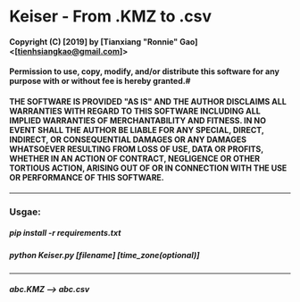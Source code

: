 # Keiser - From .KMZ to .csv
#### Copyright (C) [2019] by [Tianxiang "Ronnie" Gao] <[tienhsiangkao@gmail.com]>

#### Permission to use, copy, modify, and/or distribute this software for any purpose with or without fee is hereby granted.#

#### THE SOFTWARE IS PROVIDED "AS IS" AND THE AUTHOR DISCLAIMS ALL WARRANTIES WITH REGARD TO THIS SOFTWARE INCLUDING ALL IMPLIED WARRANTIES OF MERCHANTABILITY AND FITNESS. IN NO EVENT SHALL THE AUTHOR BE LIABLE FOR ANY SPECIAL, DIRECT, INDIRECT, OR CONSEQUENTIAL DAMAGES OR ANY DAMAGES WHATSOEVER RESULTING FROM LOSS OF USE, DATA OR PROFITS, WHETHER IN AN ACTION OF CONTRACT, NEGLIGENCE OR OTHER TORTIOUS ACTION, ARISING OUT OF OR IN CONNECTION WITH THE USE OR PERFORMANCE OF THIS SOFTWARE.
-------------------------------------------------------------------------------------------------------------------------------
### Usgae:
##### pip install -r requirements.txt
##### python Keiser.py [filename] [time_zone(optional)]
-------------------------------------------------------------------------------------------------------------------------------
##### abc.KMZ --> abc.csv
